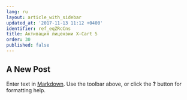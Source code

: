 ```yaml
---
lang: ru
layout: article_with_sidebar
updated_at: '2017-11-13 11:12 +0400'
identifier: ref_eqZRcCns
title: Активация лицензии X-Cart 5
order: 30
published: false
---
```

## A New Post

Enter text in [Markdown](http://daringfireball.net/projects/markdown/). Use the toolbar above, or click the **?** button for formatting help.
